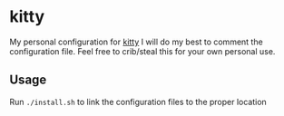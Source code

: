 # kitty

My personal configuration for [kitty](https://sw.kovidgoyal.net/kitty/)
I will do my best to comment the configuration file. Feel free to crib/steal this for your own personal use.

## Usage

Run `./install.sh` to link the configuration files to the proper location
